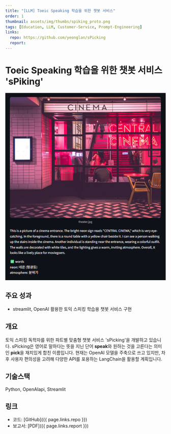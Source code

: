 ```yaml
---
title: "[LLM] Toeic Speaking 학습을 위한 챗봇 서비스"
order: 1
thumbnail: assets/img/thumbs/spiking_proto.png
tags: [Education, LLM, Customer-Service, Prompt-Engineering]
links:
  repo: https://github.com/yeonglan/sPicking
  report:
---
```


# Toeic Speaking 학습을 위한 챗봇 서비스 'sPiking'

![main_page](https://github.com/yeonglan/yeonglan.github.io/blob/main/assets/img/thumbs/spiking_proto.png?raw=true)


## 주요 성과
- streamlit, OpenAI 활용한 토익 스피킹 학습용 챗봇 서비스 구현


## 개요
토익 스피킹 독학자를 위한 파트별 맞춤형 챗봇 서비스 'sPicking'을 개발하고 있습니다.
sPicking은 영어로 말하다는 뜻을 지닌 단어 **speak**와 원하는 것을 고른다는 의미인 **pick**을 재치있게 합친 이름입니다.
현재는 OpenAI 모델을 주축으로 쓰고 있지만, 차후 사용자 편의성을 고려해 다양한 API를 포용하는 LangChain을 활용할 계획입니다.


## 기술스택
Python, OpenAIapi, Streamlit


## 링크
- 코드: [GitHub]({{ page.links.repo }})
- 보고서: [PDF]({{ page.links.report }})
